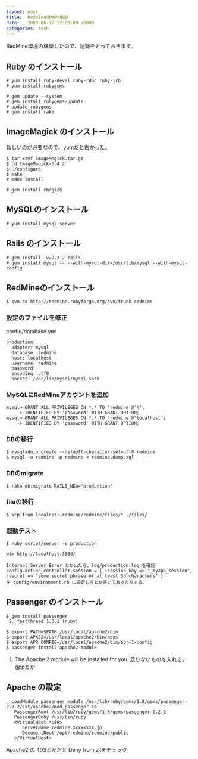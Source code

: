 ```yaml
---
layout: post
title:  Redmine環境の構築
date:   2009-06-17 12:00:00 +0900
categories: tech
---
```

RedMine環境の構築したので、記録をとっておきます。

Ruby のインストール
---------------

	# yum install ruby-devel ruby-rdoc ruby-irb
	# yum install rubygems

	# gem update --system
 	# gem install rubygems-update
	# update_rubygems
	# gem install rake

ImageMagick のインストール
--------------------------
新しいのが必要なので、yumだと古かった。

	$ tar xzvf ImageMagick.tar.gz 
	$ cd ImageMagick-6.4.2
	$ ./configure
	$ make 
	# make install

	# gem install rmagick

MySQLのインストール
-------------------

	# yum install mysql-server

Rails のインストール
------------------------

	# gem install -v=2.2.2 rails
	# gem install mysql -- --with-mysql-dir=/usr/lib/mysql --with-mysql-config

RedMineのインストール
---------------------

	$ svn co http://redmine.rubyforge.org/svn/trunk redmine

### 設定のファイルを修正
config/database.yml

	production:
	  adapter: mysql
	  database: redmine
	  host: localhost
	  username: redmine
	  password: 
	  encoding: utf8
	  socket: /var/lib/mysql/mysql.sock

### MySQLにRedMineアカウントを追加

	mysql> GRANT ALL PRIVILEGES ON *.* TO 'redmine'@'%';
	    -> IDENTIFIED BY 'password' WITH GRANT OPTION;
	mysql> GRANT ALL PRIVILEGES ON *.* TO 'redmine'@'localhost';
	    -> IDENTIFIED BY 'password' WITH GRANT OPTION;

### DBの移行
	$ mysqladmin create --default-character-set=utf8 redmine
	$ mysql -u redmine -p redmine < redmine.dump.sql
	
### DBのmigrate
	$ rake db:migrate RAILS_NEW="production"

### fileの移行
	$ scp from.localnet:~redmine/redmine/files/* ./files/


### 起動テスト

	$ ruby script/server -e production
	
	w3m http://localhost:3000/
	
	Internal Server Error とか出たら、log/production.log を確認
	config.action_controller.session = { :session_key => "_myapp_session", :secret => "some secret phrase of at least 30 characters" }
	を config/environment.rb に設定しろとか書いてあったりする。


Passenger のインストール
------------------------

	$ gem install passenger
	 2. fastthread 1.0.1 (ruby)
	
	$ export PATH=$PATH:/usr/local/apache2/bin
	$ export APXS2=/usr/local/apache2/bin/apxs
	$ export APR_CONFIG=/usr/local/apache2/bin/apr-1-config
	$ passenger-install-apache2-module

 1. The Apache 2 module will be installed for you.
	足りないものを入れる。gppとか

Apache の設定
-------------

	  LoadModule passenger_module /usr/lib/ruby/gems/1.8/gems/passenger-2.2.2/ext/apache2/mod_passenger.so
	   PassengerRoot /usr/lib/ruby/gems/1.8/gems/passenger-2.2.2
	   PassengerRuby /usr/bin/ruby
	   <VirtualHost *:80>
	      ServerName redmine.xxxxxxxx.jp
	      DocumentRoot /opt/redmine/redmine/public
	   </VirtualHost>

Apache2 の 403とかだと Deny from allをチェック